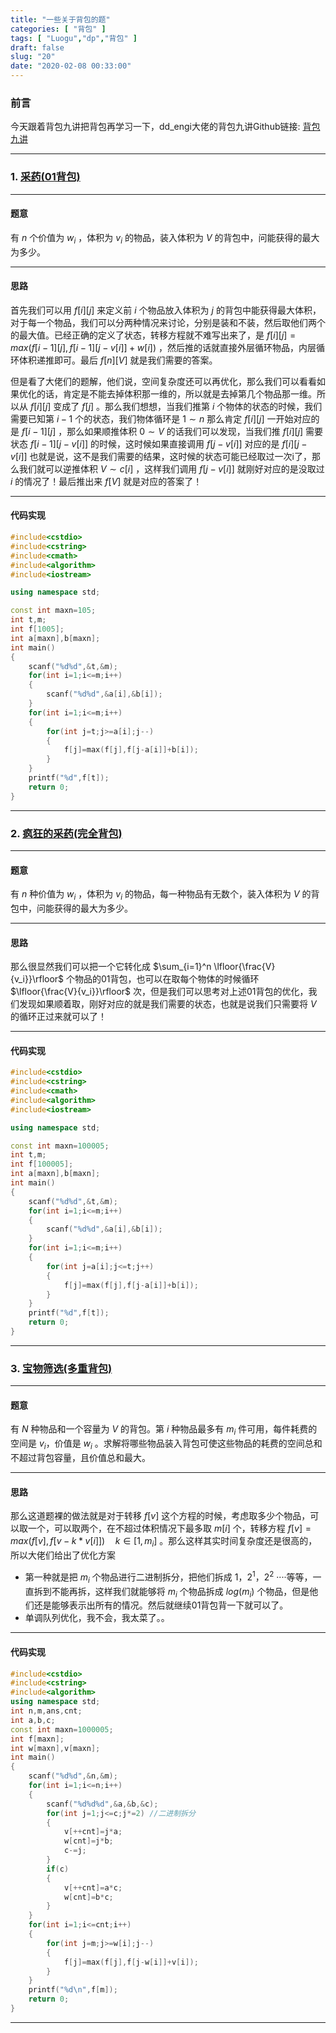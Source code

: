 ```yaml
---
title: "一些关于背包的题"
categories: [ "背包" ]
tags: [ "Luogu","dp","背包" ]
draft: false
slug: "20"
date: "2020-02-08 00:33:00"
---
```


### 前言

今天跟着背包九讲把背包再学习一下，dd_engi大佬的背包九讲Github链接: [背包九讲](https://github.com/tianyicui/pack)

---



### 1. [采药(01背包)](https://www.luogu.com.cn/problem/P1048)

---

#### 题意

有 $n$ 个价值为 $w_i$ ，体积为 $v_i$ 的物品，装入体积为 $V$ 的背包中，问能获得的最大为多少。


<!--more-->


---

#### 思路

首先我们可以用 $f[i][j]$ 来定义前 $i$ 个物品放入体积为 $j$ 的背包中能获得最大体积，对于每一个物品，我们可以分两种情况来讨论，分别是装和不装，然后取他们两个的最大值。已经正确的定义了状态，转移方程就不难写出来了，是 $f[i][j]=max(f[i-1][j],f[i-1][j-v[i]]+w[i])$ ，然后推的话就直接外层循环物品，内层循环体积递推即可。最后 $f[n][V]$ 就是我们需要的答案。

但是看了大佬们的题解，他们说，空间复杂度还可以再优化，那么我们可以看看如果优化的话，肯定是不能去掉体积那一维的，所以就是去掉第几个物品那一维。所以从 $f[i][j]$ 变成了 $f[j]$  。那么我们想想，当我们推第 $i$ 个物体的状态的时候，我们需要已知第 $i-1$ 个的状态，我们物体循环是 $1\sim n$ 那么肯定 $f[i][j]$ 一开始对应的是 $f[i-1][j]$ ，那么如果顺推体积 $0\sim V$ 的话我们可以发现，当我们推 $f[i][j]$ 需要状态 $f[i-1][j-v[i]]$  的时候，这时候如果直接调用 $f[j-v[i]]$ 对应的是 $f[i][j-v[i]]$ 也就是说，这不是我们需要的结果，这时候的状态可能已经取过一次i了，那么我们就可以逆推体积 $V\sim c[i]$ ，这样我们调用 $f[j-v[i]]$ 就刚好对应的是没取过 $i$ 的情况了！最后推出来 $f[V]$ 就是对应的答案了！

---

#### 代码实现

```cpp
#include<cstdio>
#include<cstring>
#include<cmath>
#include<algorithm>
#include<iostream>

using namespace std;

const int maxn=105;
int t,m;
int f[1005];
int a[maxn],b[maxn];
int main()
{
    scanf("%d%d",&t,&m);
    for(int i=1;i<=m;i++)
    {
        scanf("%d%d",&a[i],&b[i]);
    }
    for(int i=1;i<=m;i++)
    {
        for(int j=t;j>=a[i];j--)
        {
            f[j]=max(f[j],f[j-a[i]]+b[i]);
        }
    }
    printf("%d",f[t]);
    return 0;
}
```

---



### 2. [疯狂的采药(完全背包)](https://www.luogu.com.cn/problem/P1616)

---

#### 题意

有 $n$ 种价值为 $w_i$ ，体积为 $v_i$ 的物品，每一种物品有无数个，装入体积为 $V$ 的背包中，问能获得的最大为多少。

---

#### 思路

那么很显然我们可以把一个它转化成  $\sum_{i=1}^n \lfloor{\frac{V}{v_i}}\rfloor$ 个物品的01背包，也可以在取每个物体的时候循环 $\lfloor{\frac{V}{v_i}}\rfloor$ 次，但是我们可以思考对上述01背包的优化，我们发现如果顺着取，刚好对应的就是我们需要的状态，也就是说我们只需要将 $V$ 的循环正过来就可以了！

---

#### 代码实现

```cpp
#include<cstdio>
#include<cstring>
#include<cmath>
#include<algorithm>
#include<iostream>

using namespace std;

const int maxn=100005;
int t,m;
int f[100005];
int a[maxn],b[maxn];
int main()
{
    scanf("%d%d",&t,&m);
    for(int i=1;i<=m;i++)
    {
        scanf("%d%d",&a[i],&b[i]);
    }
    for(int i=1;i<=m;i++)
    {
        for(int j=a[i];j<=t;j++)
        {
            f[j]=max(f[j],f[j-a[i]]+b[i]);
        }
    }
    printf("%d",f[t]);
    return 0;
}
```

---



### 3. [宝物筛选(多重背包)](https://www.luogu.com.cn/problem/P1776)

---

#### 题意

有 $N$ 种物品和一个容量为 $V$ 的背包。第 $i$ 种物品最多有 $m_i$ 件可用，每件耗费的空间是 $v_i$，价值是 $w_i$ 。求解将哪些物品装入背包可使这些物品的耗费的空间总和不超过背包容量，且价值总和最大。

---

#### 思路

那么这道题裸的做法就是对于转移 $f[v]$ 这个方程的时候，考虑取多少个物品，可以取一个，可以取两个，在不超过体积情况下最多取 $m[i]$ 个，转移方程 $f[v]=max(f[v],f[v-k*v[i]])\quad k\in[1,m_i]$ 。那么这样其实时间复杂度还是很高的，所以大佬们给出了优化方案

+ 第一种就是把 $m_i$ 个物品进行二进制拆分，把他们拆成 $1$，$2^1$，$2^2$ ····等等，一直拆到不能再拆，这样我们就能够将 $m_i$ 个物品拆成 $log(m_i)$ 个物品，但是他们还是能够表示出所有的情况。然后就继续01背包背一下就可以了。
+ 单调队列优化，我不会，我太菜了。。

---

#### 代码实现

```cpp
#include<cstdio>
#include<cstring>
#include<algorithm>
using namespace std;
int n,m,ans,cnt;
int a,b,c;
const int maxn=1000005;
int f[maxn];
int w[maxn],v[maxn];
int main()
{
    scanf("%d%d",&n,&m);
    for(int i=1;i<=n;i++)
    {
        scanf("%d%d%d",&a,&b,&c);
        for(int j=1;j<=c;j*=2) //二进制拆分
        {
            v[++cnt]=j*a;
			w[cnt]=j*b;
            c-=j;
        }
        if(c) 
		{
			v[++cnt]=a*c;
			w[cnt]=b*c;
		}
	}
    for(int i=1;i<=cnt;i++)
   	{
   		for(int j=m;j>=w[i];j--)
   		{
   			f[j]=max(f[j],f[j-w[i]]+v[i]);
		}
	} 
    printf("%d\n",f[m]);
    return 0;
}
```

---